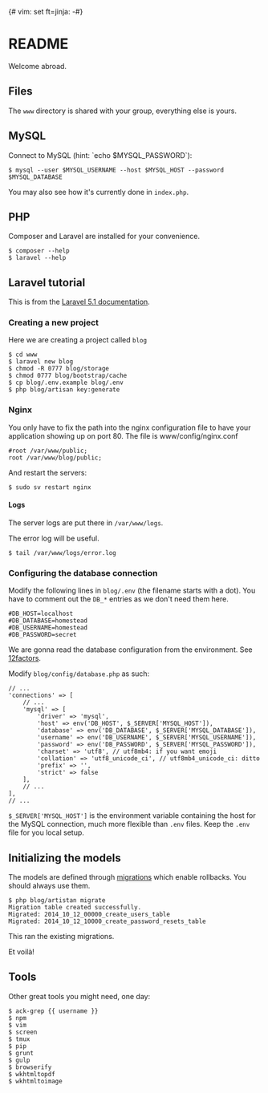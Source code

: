 {# vim: set ft=jinja: -#}
# README

Welcome abroad.

## Files

The `www` directory is shared with your group, everything else is yours.


## MySQL

Connect to MySQL (hint: \`echo \$MYSQL_PASSWORD\`):

    $ mysql --user $MYSQL_USERNAME --host $MYSQL_HOST --password $MYSQL_DATABASE

You may also see how it's currently done in `index.php`.


## PHP

Composer and Laravel are installed for your convenience.

    $ composer --help
    $ laravel --help


## Laravel tutorial

This is from the [Laravel 5.1 documentation](http://laravel.com/docs/5.1).

### Creating a new project

Here we are creating a project called `blog`

    $ cd www
    $ laravel new blog
    $ chmod -R 0777 blog/storage
    $ chmod 0777 blog/bootstrap/cache
    $ cp blog/.env.example blog/.env
    $ php blog/artisan key:generate


### Nginx

You only have to fix the path into the nginx configuration file to have your
application showing up on port 80. The file is www/config/nginx.conf

    #root /var/www/public;
    root /var/www/blog/public;

And restart the servers:

    $ sudo sv restart nginx


#### Logs

The server logs are put there in `/var/www/logs`.

The error log will be useful.

    $ tail /var/www/logs/error.log

### Configuring the database connection

Modify the following lines in `blog/.env` (the filename starts with a dot).
You have to comment out the `DB_*` entries as we don't need them here.

    #DB_HOST=localhost
    #DB_DATABASE=homestead
    #DB_USERNAME=homestead
    #DB_PASSWORD=secret

We are gonna read the database configuration from the environment. See
[12factors](http://12factor.net/config).

Modify `blog/config/database.php` as such:

    // ...
    'connections' => [
        // ...
        'mysql' => [
            'driver' => 'mysql',
            'host' => env('DB_HOST', $_SERVER['MYSQL_HOST']),
            'database' => env('DB_DATABASE', $_SERVER['MYSQL_DATABASE']),
            'username' => env('DB_USERNAME', $_SERVER['MYSQL_USERNAME']),
            'password' => env('DB_PASSWORD', $_SERVER['MYSQL_PASSWORD']),
            'charset' => 'utf8', // utf8mb4: if you want emoji
            'collation' => 'utf8_unicode_ci', // utf8mb4_unicode_ci: ditto
            'prefix' => '',
            'strict' => false
        ],
        // ...
    ],
    // ...

`$_SERVER['MYSQL_HOST']` is the environment variable containing the host for
the MySQL connection, much more flexible than `.env` files. Keep the `.env` file
for you local setup.


## Initializing the models

The models are defined through
[migrations](http://laravel.com/docs/5.1/migrations) which enable rollbacks.
You should always use them.

    $ php blog/artistan migrate
    Migration table created successfully.
    Migrated: 2014_10_12_00000_create_users_table
    Migrated: 2014_10_12_10000_create_password_resets_table

This ran the existing migrations.

Et voilà!


## Tools

Other great tools you might need, one day:

    $ ack-grep {{ username }}
    $ npm
    $ vim
    $ screen
    $ tmux
    $ pip
    $ grunt
    $ gulp
    $ browserify
    $ wkhtmltopdf
    $ wkhtmltoimage

